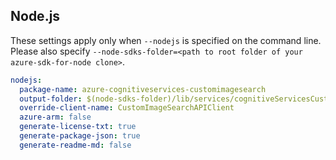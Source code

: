 ## Node.js

These settings apply only when `--nodejs` is specified on the command line.
Please also specify `--node-sdks-folder=<path to root folder of your azure-sdk-for-node clone>`.

``` yaml $(nodejs)
nodejs:
  package-name: azure-cognitiveservices-customimagesearch
  output-folder: $(node-sdks-folder)/lib/services/cognitiveServicesCustomImageSearch
  override-client-name: CustomImageSearchAPIClient
  azure-arm: false
  generate-license-txt: true
  generate-package-json: true
  generate-readme-md: false
```
